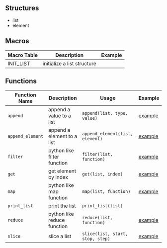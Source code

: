 ## Structures ##
- list
- element

## Macros ##

| Macro Table | Description                 | Example |
|-------------|-----------------------------|---------|
| INIT_LIST   | initialize a list structure |         |

## Functions ##

| Function Name    | Description                 | Usage                            | Example                                 |
|------------------|-----------------------------|----------------------------------|-----------------------------------------|
| `append`         | append a value to a list    | `append(list, type, value)`      | [example](../examples/append.c)         |
| `append_element` | append a element to a list  | `append_element(list, element)`  | [example](../examples/append_element.c) |
| `filter`         | python like filter function | `filter(list, function)`         | [example](../examples/filter.c)         |
| `get`            | get element by index        | `get(list, index)`               | [example](../examples/get.c)            |
| `map`            | python like map function    | `map(list, function)`            | [example](../examples/map.c)            |
| `print_list`     | print the list              | `print_list(list)`               |                                         |
| `reduce`         | python like reduce function | `reduce(list, function)`         | [example](../examples/reduce.c)         |
| `slice`          | slice a list                | `slice(list, start, stop, step)` | [example](../examples/slice.c)          |

